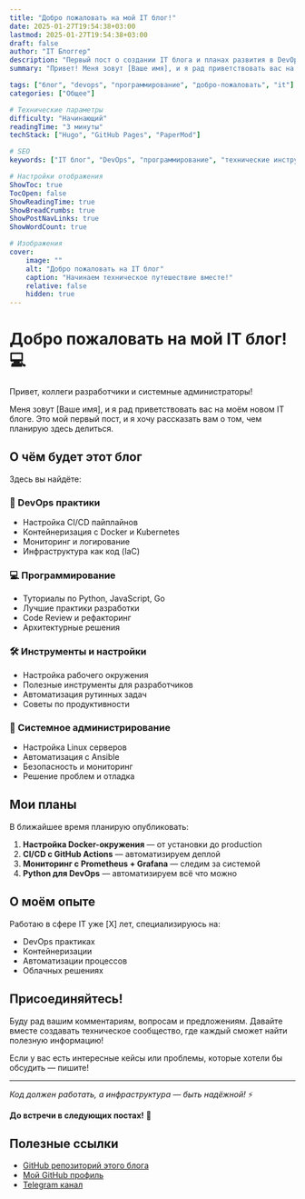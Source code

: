 ```yaml
---
title: "Добро пожаловать на мой IT блог!"
date: 2025-01-27T19:54:38+03:00
lastmod: 2025-01-27T19:54:38+03:00
draft: false
author: "IT Блоггер"
description: "Первый пост о создании IT блога и планах развития в DevOps"
summary: "Привет! Меня зовут [Ваше имя], и я рад приветствовать вас на моём новом IT блоге. Рассказываю о планах, технологиях и том, что вы найдете здесь."

tags: ["блог", "devops", "программирование", "добро-пожаловать", "it"]
categories: ["Общее"]

# Технические параметры
difficulty: "Начинающий"
readingTime: "3 минуты"
techStack: ["Hugo", "GitHub Pages", "PaperMod"]

# SEO
keywords: ["IT блог", "DevOps", "программирование", "технические инструкции"]

# Настройки отображения
ShowToc: true
TocOpen: false
ShowReadingTime: true
ShowBreadCrumbs: true
ShowPostNavLinks: true
ShowWordCount: true

# Изображения
cover:
    image: ""
    alt: "Добро пожаловать на IT блог"
    caption: "Начинаем техническое путешествие вместе!"
    relative: false
    hidden: true
---
```


# Добро пожаловать на мой IT блог! 💻

Привет, коллеги разработчики и системные администраторы! 

Меня зовут [Ваше имя], и я рад приветствовать вас на моём новом IT блоге. Это мой первый пост, и я хочу рассказать вам о том, чем планирую здесь делиться.

## О чём будет этот блог

Здесь вы найдёте:

### 🚀 DevOps практики

- Настройка CI/CD пайплайнов
- Контейнеризация с Docker и Kubernetes
- Мониторинг и логирование
- Инфраструктура как код (IaC)

### 💻 Программирование

- Туториалы по Python, JavaScript, Go
- Лучшие практики разработки
- Code Review и рефакторинг
- Архитектурные решения

### 🛠 Инструменты и настройки

- Настройка рабочего окружения
- Полезные инструменты для разработчиков
- Автоматизация рутинных задач
- Советы по продуктивности

### 🐧 Системное администрирование

- Настройка Linux серверов
- Автоматизация с Ansible
- Безопасность и мониторинг
- Решение проблем и отладка

## Мои планы

В ближайшее время планирую опубликовать:

1. **Настройка Docker-окружения** — от установки до production
2. **CI/CD с GitHub Actions** — автоматизируем деплой
3. **Мониторинг с Prometheus + Grafana** — следим за системой
4. **Python для DevOps** — автоматизируем всё что можно

## О моём опыте

Работаю в сфере IT уже [X] лет, специализируюсь на:
- DevOps практиках
- Контейнеризации
- Автоматизации процессов
- Облачных решениях

## Присоединяйтесь!

Буду рад вашим комментариям, вопросам и предложениям. Давайте вместе создавать техническое сообщество, где каждый сможет найти полезную информацию!

Если у вас есть интересные кейсы или проблемы, которые хотели бы обсудить — пишите!

---

*Код должен работать, а инфраструктура — быть надёжной!* ⚡

**До встречи в следующих постах!** 👋

## Полезные ссылки

- [GitHub репозиторий этого блога](https://github.com/nyamka10/nymk)
- [Мой GitHub профиль](https://github.com/nyamka10)
- [Telegram канал](https://t.me/your_channel)
